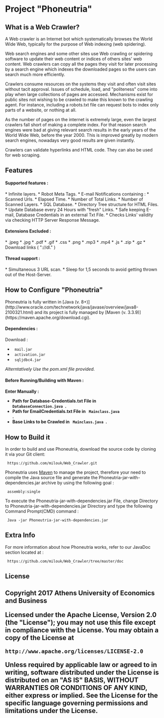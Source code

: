 <h1><b>Project "Phoneutria"</b></h1>

<h2><b>What is a Web Crawler?</b></h2>


A Web crawler is an Internet bot which systematically browses the World Wide Web, typically for the purpose of Web indexing (web spidering).

Web search engines and some other sites use Web crawling or spidering software to update their web content or indices of others sites' web content. Web crawlers can copy all the pages they visit for later processing by a search engine which indexes the downloaded pages so the users can search much more efficiently.

Crawlers consume resources on the systems they visit and often visit sites without tacit approval. Issues of schedule, load, and "politeness" come into play when large collections of pages are accessed. Mechanisms exist for public sites not wishing to be crawled to make this known to the crawling agent. For instance, including a robots.txt file can request bots to index only parts of a website, or nothing at all.

As the number of pages on the internet is extremely large, even the largest crawlers fall short of making a complete index. For that reason search engines were bad at giving relevant search results in the early years of the World Wide Web, before the year 2000. This is improved greatly by modern search engines, nowadays very good results are given instantly.

Crawlers can validate hyperlinks and HTML code. They can also be used for web scraping.


<h2><b>Features</b></h2>

<h4>Supported features : </h4>
* Infinite layers.
* Robot Meta Tags.
* E-mail Notifications containing : 
 * Scanned Urls.
 * Elapsed Time.
 * Number of Total Links.
 * Number of Scanned Layers.
* SQL Database.
* Directory Tree structure for HTML Files.
* Update Database every 24 Hours with "fresh" Links.
* Safe keeping E-mail, Database Credentials in an external Txt File. 
* Checks Links' validity via checking HTTP Server Response Message.

<h4>Extensions Excluded : </h4>
* .jpeg
* .jpg
* .pdf
* .gif
* .css
* .png
* .mp3
* .mp4
* .js
* .zip
* .gz
* Download links ( "://dl." )

<h4>Thread support : </h4>
* Simultaneous 3 URL scan.
* Sleep for 1,5 seconds to avoid getting thrown out of the Host-Server.

<h2><b>How to Configure "Phoneutria"</b></h2>
<p>
Phoneutria is fully written in [Java (v. 8+)](http://www.oracle.com/technetwork/java/javase/overview/java8-2100321.html) and its project is fully managed by [Maven (v. 3.3.9)](https://maven.apache.org/download.cgi).

<h4>Dependencies : </h4>

Download :
* <code> mail.jar</code>
* <code> activation.jar </code>
* <code> sqljdbc4.jar </code>

<p>
<i>Alterntatively Use the pom.xml file provided.</i>
           
<h4>Before Running/Building with Maven : <h4>

Enter Manually :
 * Path for Database-Credentials.txt File in <code> DatabaseConnection.java </code>.
 * Path for EmailCredentials.txt File in <code> Mainclass.java </code>.
 * Base Links to be Crawled in <code> Mainclass.java </code>.

<h2><b>How to Build it</b></h2>

In order to build and use Phoneutria, download the source code by cloning it via your Git client:
<p>
<code> https://github.com/milouk/Web_Crawler.git </code>

Phoneutria uses [Maven](https://maven.apache.org/download.cgi) to manage the project, therefore your need to compile the Java source file and generate the Phoneutria-jar-with-dependencies.jar archive by using the following goal : 
<p>
<code> assembly:single </code>

To execute the Phoneutria-jar-with-dependencies.jar File, change Directory to Phoneutria-jar-with-dependencies.jar Directory and type the following Command Prompt(CMD) command :
<p>
<code> Java -jar Phoneutria-jar-with-dependencies.jar </code>

<h2><b>Extra Info</b></h2> 

For more information about how Phoneutria works, refer to our JavaDoc section located at :
<p>
<code> https://github.com/milouk/Web_Crawler/tree/master/doc </code>

<h2><b>License</b><h2>

Copyright 2017 Athens University of Economics and Business

Licensed under the Apache License, Version 2.0 (the "License");
you may not use this file except in compliance with the License.
You may obtain a copy of the License at

    http://www.apache.org/licenses/LICENSE-2.0

Unless required by applicable law or agreed to in writing, software
distributed under the License is distributed on an "AS IS" BASIS,
WITHOUT WARRANTIES OR CONDITIONS OF ANY KIND, either express or implied.
See the License for the specific language governing permissions and
limitations under the License.
<p>
